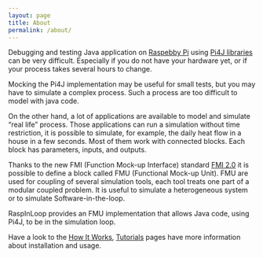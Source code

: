 ```yaml
---
layout: page
title: About
permalink: /about/
---
```


Debugging and testing Java application on [Raspebby Pi](http://www.raspberrypi.org/) using [Pi4J libraries](http://pi4j.com/index.html) can be very difficult. Especially if you do not have your hardware yet, or if your process takes several hours to change.

Mocking the Pi4J implementation may be useful for small tests, but you may have to simulate a complex process. Such a process are too difficult to model with java code.

On the other hand, a lot of applications are available to model and simulate “real life” process. Those applications can run a simulation without time restriction, it is possible to simulate, for example, the daily heat flow in a house in a few seconds. Most of them work with connected blocks. Each block has parameters, inputs, and outputs.

Thanks to the new FMI (Function Mock-up Interface) standard [FMI 2.0](https://www.fmi-standard.org/) it is possible to define a block called FMU (Functional Mock-up Unit). FMU are used for coupling of several simulation tools, each tool treats one part of a modular coupled problem. It is useful to simulate a heterogeneous system or to simulate Software-in-the-loop.

RaspInLoop provides an FMU implementation that allows Java code, using Pi4J, to be in the simulation loop.

Have a look to the [How It Works](/howitworks/), [Tutorials](/tutorial/) pages have more information about installation and usage.
